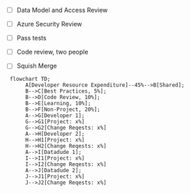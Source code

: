 - [ ] Data Model and Access Review
- [ ] Azure Security Review

- [ ] Pass tests
- [ ] Code review, two people
- [ ] Squish Merge



```mermaid
 flowchart TD;
      A[Developer Resource Expenditure]--45%-->B[Shared];
      B-->C[Best Practices, 5%];
      B-->D[Code Review, 10%];
      B-->E[Learning, 10%];
      B-->F[Non-Project, 20%];
      A-->G[Developer 1];
      G-->G1[Project: x%]
      G-->G2[Change Reqests: x%]
      A-->H[Developer 2];
      H-->H1[Project: x%]
      H-->H2[Change Reqests: x%]
      A-->I[Datadude 1];
      I-->I1[Project: x%]
      I-->I2[Change Reqests: x%]
      A-->J[Datadude 2];
      J-->J1[Project: x%]
      J-->J2[Change Reqests: x%]
```
